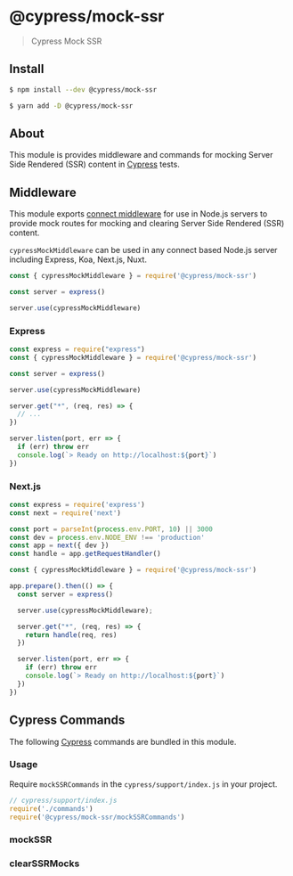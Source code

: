 # @cypress/mock-ssr

> Cypress Mock SSR

## Install

```sh
$ npm install --dev @cypress/mock-ssr
```

```sh
$ yarn add -D @cypress/mock-ssr
```

## About

This module is provides middleware and commands for mocking Server Side Rendered (SSR) content in [Cypress](https://cypress.io) tests.


## Middleware 

This module exports [connect middleware](https://github.com/senchalabs/connect) for use in Node.js servers to provide mock routes for mocking and clearing Server Side Rendered (SSR) content.

`cypressMockMiddleware` can be used in any connect based Node.js server including Express, Koa, Next.js, Nuxt.


```js
const { cypressMockMiddleware } = require('@cypress/mock-ssr')

const server = express()

server.use(cypressMockMiddleware)
```

### Express
```js
const express = require("express")
const { cypressMockMiddleware } = require('@cypress/mock-ssr')

const server = express()

server.use(cypressMockMiddleware)

server.get("*", (req, res) => {
  // ...
})

server.listen(port, err => {
  if (err) throw err
  console.log(`> Ready on http://localhost:${port}`)
})
```

### Next.js

```js
const express = require('express')
const next = require('next')

const port = parseInt(process.env.PORT, 10) || 3000
const dev = process.env.NODE_ENV !== 'production'
const app = next({ dev })
const handle = app.getRequestHandler()

const { cypressMockMiddleware } = require('@cypress/mock-ssr')

app.prepare().then(() => {
  const server = express()

  server.use(cypressMockMiddleware);

  server.get("*", (req, res) => {
    return handle(req, res)
  })

  server.listen(port, err => {
    if (err) throw err
    console.log(`> Ready on http://localhost:${port}`)
  })
})
```

## Cypress Commands

The following [Cypress](https://cypress.io) commands are bundled in this module.

### Usage

Require `mockSSRCommands` in the `cypress/support/index.js` in your project.

```js
// cypress/support/index.js
require('./commands')
require('@cypress/mock-ssr/mockSSRCommands')
```

### mockSSR

### clearSSRMocks